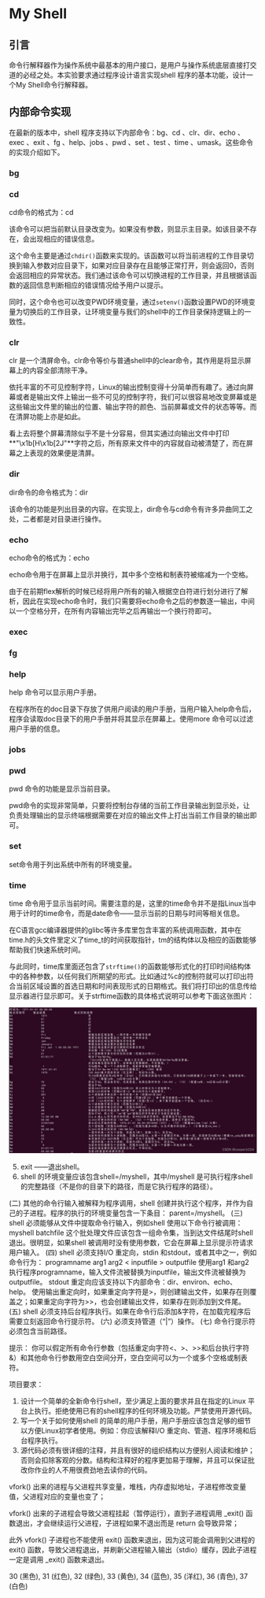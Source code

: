 # My Shell

## 引言

命令行解释器作为操作系统中最基本的用户接口，是用户与操作系统底层直接打交道的必经之处。本实验要求通过程序设计语言实现shell 程序的基本功能，设计一个My Shell命令行解释器。

## 内部命令实现

在最新的版本中，shell 程序支持以下内部命令：bg、cd 、clr、dir、echo 、exec 、exit 、fg 、help、jobs 、pwd 、set 、test 、time 、umask。这些命令的实现介绍如下。

### bg





### cd

cd命令的格式为：cd <directory>  

该命令可以把当前默认目录改变为<directory>。如果没有<directory>参数，则显示主目录。如该目录不存在，会出现相应的错误信息。

这个命令主要是通过`chdir()`函数来实现的。该函数可以将当前进程的工作目录切换到输入参数对应目录下，如果对应目录存在且能够正常打开，则会返回0，否则会返回相应的异常状态。我们通过该命令可以切换进程的工作目录，并且根据该函数的返回信息判断相应的错误情况给予用户以提示。

同时，这个命令也可以改变PWD环境变量，通过`setenv()`函数设置PWD的环境变量为切换后的工作目录，让环境变量与我们的shell中的工作目录保持逻辑上的一致性。

### clr

clr  是一个清屏命令。clr命令等价与普通shell中的clear命令，其作用是将显示屏幕上的内容全部清除干净。

依托丰富的不可见控制字符，Linux的输出控制变得十分简单而有趣了。通过向屏幕或者是输出文件上输出一些不可见的控制字符，我们可以很容易地改变屏幕或是这些输出文件里的输出的位置、输出字符的颜色、当前屏幕或文件的状态等等。而在清屏功能上亦是如此。

看上去将整个屏幕清除似乎不是十分容易，但其实通过向输出文件中打印**"\x1b[H\x1b[2J"**字符之后，所有原来文件中的内容就自动被清楚了，而在屏幕之上表现的效果便是清屏。

### dir

dir命令的命令格式为：dir <directory>  

该命令的功能是列出目录<directory>的内容。在实现上，dir命令与cd命令有许多异曲同工之处，二者都是对目录进行操作。

### echo

echo命令的格式为：echo <comment> 

echo命令用于在屏幕上显示<comment>并换行，其中多个空格和制表符被缩减为一个空格。

由于在前期flex解析的时候已经将用户所有的输入根据空白符进行划分进行了解析，因此在实现echo命令时，我们只需要将echo命令之后的参数逐一输出，中间以一个空格分开，在所有内容输出完毕之后再输出一个换行符即可。

### exec





### fg





### help

help 命令可以显示用户手册。

在程序所在的doc目录下存放了供用户阅读的用户手册，当用户输入help命令后，程序会读取doc目录下的用户手册并将其显示在屏幕上。使用more 命令可以过滤用户手册的信息。

### jobs





### pwd

pwd 命令的功能是显示当前目录。

pwd命令的实现非常简单，只要将控制台存储的当前工作目录输出到显示处，让负责处理输出的显示终端根据需要在对应的输出文件上打出当前工作目录的输出即可。

### set

set命令用于列出系统中所有的环境变量。



### time

time 命令用于显示当前时间。需要注意的是，这里的time命令并不是指Linux当中用于计时的time命令，而是date命令——显示当前的日期与时间等相关信息。

在C语言gcc编译器提供的glibc等许多库里包含丰富的系统调用函数，其中在time.h的头文件里定义了time_t的时间获取指针，tm的结构体以及相应的函数能够帮助我们快速系统时间。

与此同时，time库里面还包含了`strftime()`的函数能够形式化的打印时间结构体中的各种参数，以任何我们所期望的形式。比如通过%c的控制符就可以打印出符合当前区域设置的首选日期和时间表现形式的日期格式。我们将打印出的信息传给显示器进行显示即可。关于strftime函数的具体格式说明可以参考下面这张图片：

<img src="../img/strftime.png" alt="strftime" style="zoom:60%;" />



5)	exit  ——退出shell。
6)	shell 的环境变量应该包含shell=<pathname>/myshell，其中<pathname>/myshell 是可执行程序shell 的完整路径（不是你的目录下的路径，而是它执行程序的路径）。

(二)	 其他的命令行输入被解释为程序调用，shell 创建并执行这个程序，并作为自己的子进程。程序的执行的环境变量包含一下条目：
parent=<pathname>/myshell。
(三)	 shell 必须能够从文件中提取命令行输入，例如shell 使用以下命令行被调用：
myshell batchfile 
这个批处理文件应该包含一组命令集，当到达文件结尾时shell 退出。很明显，如果shell 被调用时没有使用参数，它会在屏幕上显示提示符请求用户输入。
(四)	 shell 必须支持I/O 重定向，stdin 和stdout，或者其中之一，例如命令行为：
programname arg1 arg2 < inputfile > outputfile 
使用arg1 和arg2 执行程序programname，输入文件流被替换为inputfile，输出文件流被替换为outputfile。
stdout 重定向应该支持以下内部命令：dir、environ、echo、help。
使用输出重定向时，如果重定向字符是>，则创建输出文件，如果存在则覆盖之；如果重定向字符为>>，也会创建输出文件，如果存在则添加到文件尾。
(五)	 shell 必须支持后台程序执行。如果在命令行后添加&字符，在加载完程序后需要立刻返回命令行提示符。
(六)	 必须支持管道（“|”）操作。
(七)	 命令行提示符必须包含当前路径。

提示：
你可以假定所有命令行参数（包括重定向字符<、>、>>和后台执行字符&）和其他命令行参数用空白空间分开，空白空间可以为一个或多个空格或制表符。

项目要求：
1)	设计一个简单的全新命令行shell，至少满足上面的要求并且在指定的Linux 平台上执行。拒绝使用已有的shell程序的任何环境及功能。严禁使用开源代码。
2)	写一个关于如何使用shell 的简单的用户手册，用户手册应该包含足够的细节以方便Linux初学者使用。例如：你应该解释I/O 重定向、管道、程序环境和后台程序执行。
3)	源代码必须有很详细的注释，并且有很好的组织结构以方便别人阅读和维护；否则会扣除客观的分数。结构和注释好的程序更加易于理解，并且可以保证批改你作业的人不用很费劲地去读你的代码。

vfork() 出来的进程与父进程共享变量，堆栈，内存虚拟地址，子进程修改变量值，父进程对应的变量也变了；

vfork() 出来的子进程会导致父进程挂起（暂停运行），直到子进程调用 _exit() 函数退出，才会继续运行父进程，子进程如果不退出而是 return 会导致异常；

此外 vfork() 子进程也不能使用 exit() 函数来退出，因为这可能会调用到父进程的 exit() 函数，导致父进程退出，并刷新父进程输入输出（stdio）缓存，因此子进程一定是调用 _exit() 函数来退出。

30 (黑色), 31 (红色), 32 (绿色), 33 (黄色), 34 (蓝色), 35 (洋红), 36 (青色), 37 (白色)